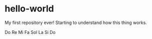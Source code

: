 # hello-world
My first repository ever!
Starting to understand how this thing works.

Do Re Mi Fa Sol La Si Do
